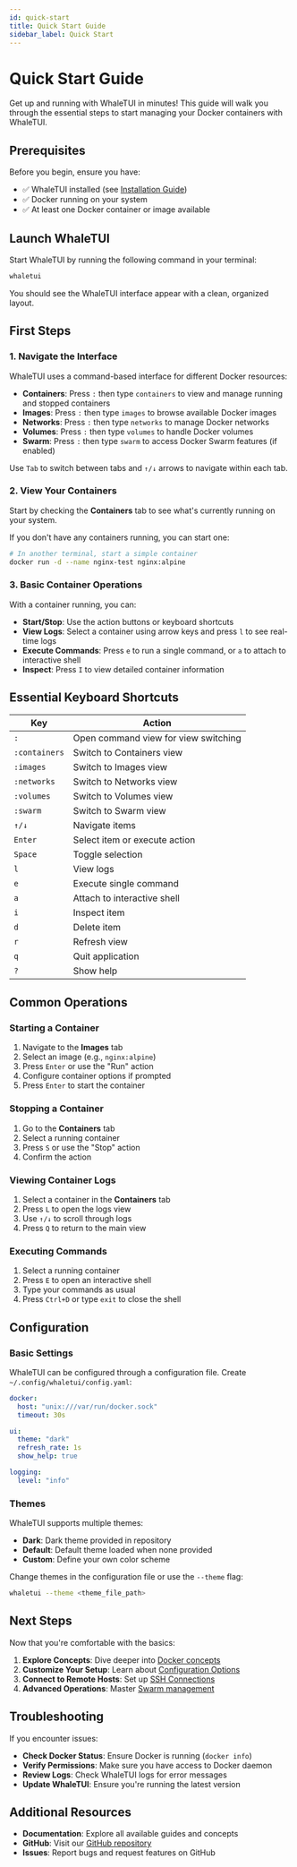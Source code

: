 ```yaml
---
id: quick-start
title: Quick Start Guide
sidebar_label: Quick Start
---
```


# Quick Start Guide

Get up and running with WhaleTUI in minutes! This guide will walk you through the essential steps to start managing your Docker containers with WhaleTUI.

## Prerequisites

Before you begin, ensure you have:

- ✅ WhaleTUI installed (see [Installation Guide](installation.md))
- ✅ Docker running on your system
- ✅ At least one Docker container or image available

## Launch WhaleTUI

Start WhaleTUI by running the following command in your terminal:

```bash
whaletui
```

You should see the WhaleTUI interface appear with a clean, organized layout.

## First Steps

### 1. Navigate the Interface

WhaleTUI uses a command-based interface for different Docker resources:

- **Containers**: Press `:` then type `containers` to view and manage running and stopped containers
- **Images**: Press `:` then type `images` to browse available Docker images
- **Networks**: Press `:` then type `networks` to manage Docker networks
- **Volumes**: Press `:` then type `volumes` to handle Docker volumes
- **Swarm**: Press `:` then type `swarm` to access Docker Swarm features (if enabled)

Use `Tab` to switch between tabs and `↑/↓` arrows to navigate within each tab.

### 2. View Your Containers

Start by checking the **Containers** tab to see what's currently running on your system.

If you don't have any containers running, you can start one:

```bash
# In another terminal, start a simple container
docker run -d --name nginx-test nginx:alpine
```

### 3. Basic Container Operations

With a container running, you can:

- **Start/Stop**: Use the action buttons or keyboard shortcuts
- **View Logs**: Select a container using arrow keys and press `l` to see real-time logs
- **Execute Commands**: Press `e` to run a single command, or `a` to attach to interactive shell
- **Inspect**: Press `I` to view detailed container information

## Essential Keyboard Shortcuts

| Key | Action |
|-----|--------|
| `:` | Open command view for view switching |
| `:containers` | Switch to Containers view |
| `:images` | Switch to Images view |
| `:networks` | Switch to Networks view |
| `:volumes` | Switch to Volumes view |
| `:swarm` | Switch to Swarm view |
| `↑/↓` | Navigate items |
| `Enter` | Select item or execute action |
| `Space` | Toggle selection |
| `l` | View logs |
| `e` | Execute single command |
| `a` | Attach to interactive shell |
| `i` | Inspect item |
| `d` | Delete item |
| `r` | Refresh view |
| `q` | Quit application |
| `?` | Show help |

## Common Operations

### Starting a Container

1. Navigate to the **Images** tab
2. Select an image (e.g., `nginx:alpine`)
3. Press `Enter` or use the "Run" action
4. Configure container options if prompted
5. Press `Enter` to start the container

### Stopping a Container

1. Go to the **Containers** tab
2. Select a running container
3. Press `S` or use the "Stop" action
4. Confirm the action

### Viewing Container Logs

1. Select a container in the **Containers** tab
2. Press `L` to open the logs view
3. Use `↑/↓` to scroll through logs
4. Press `Q` to return to the main view

### Executing Commands

1. Select a running container
2. Press `E` to open an interactive shell
3. Type your commands as usual
4. Press `Ctrl+D` or type `exit` to close the shell

## Configuration

### Basic Settings

WhaleTUI can be configured through a configuration file. Create `~/.config/whaletui/config.yaml`:

```yaml
docker:
  host: "unix:///var/run/docker.sock"
  timeout: 30s

ui:
  theme: "dark"
  refresh_rate: 1s
  show_help: true

logging:
  level: "info"
```

### Themes

WhaleTUI supports multiple themes:

- **Dark**: Dark theme provided in repository
- **Default**: Default theme loaded when none provided
- **Custom**: Define your own color scheme

Change themes in the configuration file or use the `--theme` flag:

```bash
whaletui --theme <theme_file_path>
```

## Next Steps

Now that you're comfortable with the basics:

1. **Explore Concepts**: Dive deeper into [Docker concepts](concepts/containers.md)
2. **Customize Your Setup**: Learn about [Configuration Options](installation.md#configuration)
3. **Connect to Remote Hosts**: Set up [SSH Connections](concepts/containers.md#executing-commands)
4. **Advanced Operations**: Master [Swarm management](concepts/swarm.md)

## Troubleshooting

If you encounter issues:

- **Check Docker Status**: Ensure Docker is running (`docker info`)
- **Verify Permissions**: Make sure you have access to Docker daemon
- **Review Logs**: Check WhaleTUI logs for error messages
- **Update WhaleTUI**: Ensure you're running the latest version

## Additional Resources

- **Documentation**: Explore all available guides and concepts
- **GitHub**: Visit our [GitHub repository](https://github.com/wikczerski/whaletui)
- **Issues**: Report bugs and request features on GitHub
